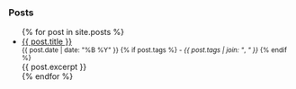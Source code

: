 ### Posts
<ul>
  {% for post in site.posts %}
    <li>
      <a href="{{ post.url }}">{{ post.title }}</a>
        <small style="display: block">
          {{ post.date | date: "%B %Y" }}
          {% if post.tags %}    
            <span>-</span>
            <span style=style="text-transform: lowercase">
              <em>{{ post.tags | join: "</em>, <em>" }}</em>
            </span>
          {% endif %}
        </small>            
      <div style="margin-right: 25px">{{ post.excerpt }}</div>
    </li>
  {% endfor %}
</ul>

